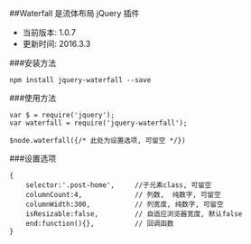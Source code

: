 ##Waterfall 是流体布局 jQuery 插件

* 当前版本: 1.0.7
* 更新时间: 2016.3.3

###安装方法
```
npm install jquery-waterfall --save
```

###使用方法
```
var $ = require('jquery');
var waterfall = require('jquery-waterfall');

$node.waterfall({/* 此处为设置选项, 可留空 */})
```

###设置选项
```
{
    selector:'.post-home',     //子元素class, 可留空
    columnCount:4,             // 列数,  纯数字, 可留空
    columnWidth:300,           // 列宽度, 纯数字, 可留空
    isResizable:false,         // 自适应浏览器宽度, 默认false
    end:function(){},          // 回调函数
}
```
